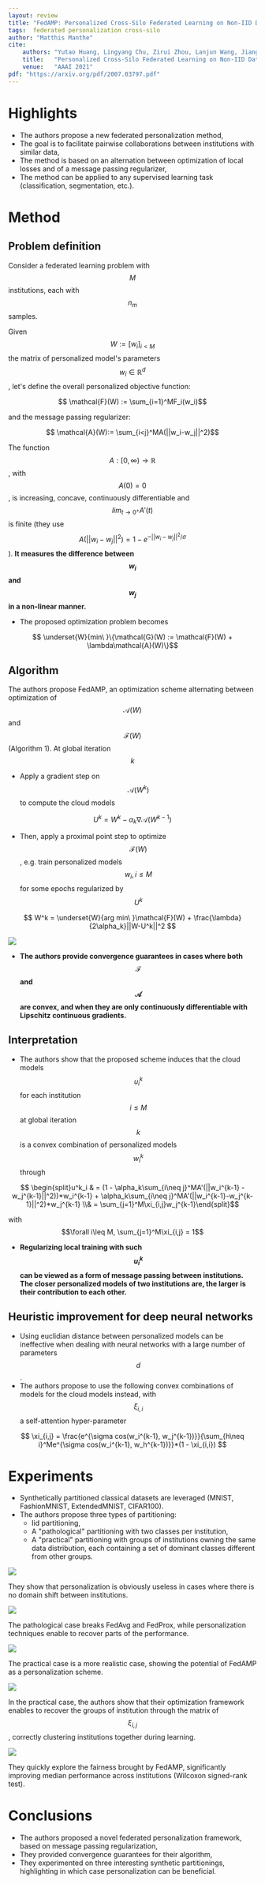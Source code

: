 ```yaml
---
layout: review
title: "FedAMP: Personalized Cross-Silo Federated Learning on Non-IID Data"
tags:  federated personalization cross-silo
author: "Matthis Manthe"
cite:
    authors: "Yutao Huang, Lingyang Chu, Zirui Zhou, Lanjun Wang, Jiangchuan Liu, Jian Pei, Yong Zhang"
    title:   "Personalized Cross-Silo Federated Learning on Non-IID Data"
    venue:   "AAAI 2021"
pdf: "https://arxiv.org/pdf/2007.03797.pdf"
---
```


# Highlights

* The authors propose a new federated personalization method,
* The goal is to facilitate pairwise collaborations between institutions with similar data,
* The method is based on an alternation between optimization of local losses and of a message passing regularizer,
* The method can be applied to any supervised learning task (classification, segmentation, etc.).

# Method

## Problem definition
Consider a federated learning problem with $$M$$ institutions, each with $$n_m$$ samples.

Given $$W:= [w_i]_{i<M}$$ the matrix of personalized model's parameters $$w_i\in\mathbb{R}^d$$, let's define the overall personalized objective function:

$$ \mathcal{F}(W) := \sum_{i=1}^MF_i(w_i)$$

and the message passing regularizer:

$$ \mathcal{A}(W):= \sum_{i<j}^MA(||w_i-w_j||^2)$$

The function $$A:[0, \infty) \rightarrow \mathbb{R}$$, with $$A(0)=0$$, is increasing, concave, continuously differentiable and $$lim_{t\rightarrow 0^+}A'(t)$$ is finite (they use $$A(||w_i-w_j||^2) = 1 - e^{-||w_i-w_j||^2/\sigma}$$). **It measures
the difference between $$w_i$$ and $$w_j$$ in a non-linear manner.**
* The proposed optimization problem becomes 

$$ \underset{W}{min\ }\{\mathcal{G}(W) := \mathcal{F}(W) + \lambda\mathcal{A}(W)\}$$

## Algorithm
The authors propose FedAMP, an optimization scheme alternating between optimization of $$\mathcal{A}(W)$$ and $$\mathcal{F}(W)$$ (Algorithm 1). At global iteration $$k$$
* Apply a gradient step on $$\mathcal{A}(W^k)$$ to compute the cloud models

$$ U^k = W^k - \alpha_k\nabla\mathcal{A}(W^{k-1})$$

* Then, apply a proximal point step to optimize $$\mathcal{F}(W)$$, e.g. train personalized models $$w_i, i\leq M$$ for some epochs regularized by $$U^k$$

$$ W^k = \underset{W}{arg min\ }\mathcal{F}(W) + \frac{\lambda}{2\alpha_k}||W-U^k||^2 $$

![](/collections/images/fedamp/fedamp_scheme.jpg)

* **The authors provide convergence guarantees in cases where both $$\mathcal{F}$$ and $$\mathcal{A}$$ are convex, and when they are only continuously differentiable with Lipschitz continuous gradients.**

## Interpretation
* The authors show that the proposed scheme induces that the cloud models $$u_i^k$$ for each institution $$i\leq M$$ at global iteration $$k$$ is a convex combination of personalized models $$w_i^k$$ through

$$ \begin{split}u^k_i & = (1 - \alpha_k\sum_{i\neq j}^MA'(||w_i^{k-1} - w_j^{k-1}||^2))*w_i^{k-1} + \alpha_k\sum_{i\neq j}^MA'(||w_i^{k-1}-w_j^{k-1}||^2)*w_j^{k-1} \\& = \sum_{j=1}^M\xi_{i,j}w_j^{k-1}\end{split}$$ 

with $$\forall i\leq M, \sum_{j=1}^M\xi_{i,j} = 1$$

* **Regularizing local training with such $$u_i^k$$ can be viewed as a form of message passing between institutions. The closer personalized models of two institutions are, the larger is their contribution to each other.**

## Heuristic improvement for deep neural networks

* Using euclidian distance between personalized models can be ineffective when dealing with neural networks with a large number of parameters $$d$$.
* The authors propose to use the following convex combinations of models for the cloud models instead, with $$\xi_{i,i}$$ a self-attention hyper-parameter

$$ \xi_{i,j} = \frac{e^{\sigma cos(w_i^{k-1}, w_j^{k-1})}}{\sum_{h\neq i}^Me^{\sigma cos(w_i^{k-1}, w_h^{k-1})}}*(1 - \xi_{i,i}) $$

# Experiments
* Synthetically partitioned classical datasets are leveraged (MNIST, FashionMNIST, ExtendedMNIST, CIFAR100).
* The authors propose three types of partitioning:
	* Iid partitioning,
	* A "pathological" partitioning with two classes per institution,
	* A "practical" partitioning with groups of institutions owning the same data distribution, each containing a set of dominant classes different from other groups.

![](/collections/images/fedamp/fedamp_iid_results.jpg)

They show that personalization is obviously useless in cases where there is no domain shift between institutions.

![](/collections/images/fedamp/fedamp_non_iid1_results.jpg)

The pathological case breaks FedAvg and FedProx, while personalization techniques enable to recover parts of the performance.

![](/collections/images/fedamp/fedamp_non_iid2_results.jpg)

The practical case is a more realistic case, showing the potential of FedAMP as a personalization scheme.

![](/collections/images/fedamp/fedamp_message_weights.jpg)

In the practical case, the authors show that their optimization framework enables to recover the groups of institution through the matrix of $$\xi_{i,j}$$, correctly clustering institutions together during learning.

![](/collections/images/fedamp/fedamp_fairness.jpg)

They quickly explore the fairness brought by FedAMP, significantly improving median performance across institutions (Wilcoxon signed-rank test).


# Conclusions

* The authors proposed a novel federated personalization framework, based on message passing regularization,
* They provided convergence guarantees for their algorithm,
* They experimented on three interesting synthetic partitionings, highlighting in which case personalization can be beneficial.

